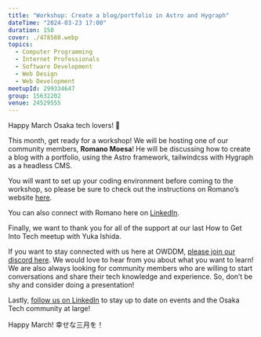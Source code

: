 ```yaml
---
title: "Workshop: Create a blog/portfolio in Astro and Hygraph"
dateTime: "2024-03-23 17:00"
duration: 150
cover: ./478580.webp
topics:
  - Computer Programming
  - Internet Professionals
  - Software Development
  - Web Design
  - Web Development
meetupId: 299334647
group: 15632202
venue: 24529555
---
```


Happy March Osaka tech lovers! 👾

This month, get ready for a workshop! We will be hosting one of our community members, **Romano Moesa**! He will be discussing how to create a blog with a portfolio, using the Astro framework, tailwindcss with Hygraph as a headless CMS.

You will want to set up your coding environment before coming to the workshop, so please be sure to check out the instructions on Romano’s website [here](https://owddm-workshop.netlify.app/).

You can also connect with Romano here on [LinkedIn](https://www.linkedin.com/in/romanomoesa/).

Finally, we want to thank you for all of the support at our last How to Get Into Tech meetup with Yuka Ishida.

If you want to stay connected with us here at OWDDM, [please join our discord here](https://discord.gg/HNHjCa5tGB). We would love to hear from you about what you want to learn! We are also always looking for community members who are willing to start conversations and share their tech knowledge and experience. So, don’t be shy and consider doing a presentation!

Lastly, [follow us on LinkedIn](https://www.linkedin.com/company/99021771/admin/feed/posts/) to stay up to date on events and the Osaka Tech community at large!

Happy March!
幸せな三月を！
